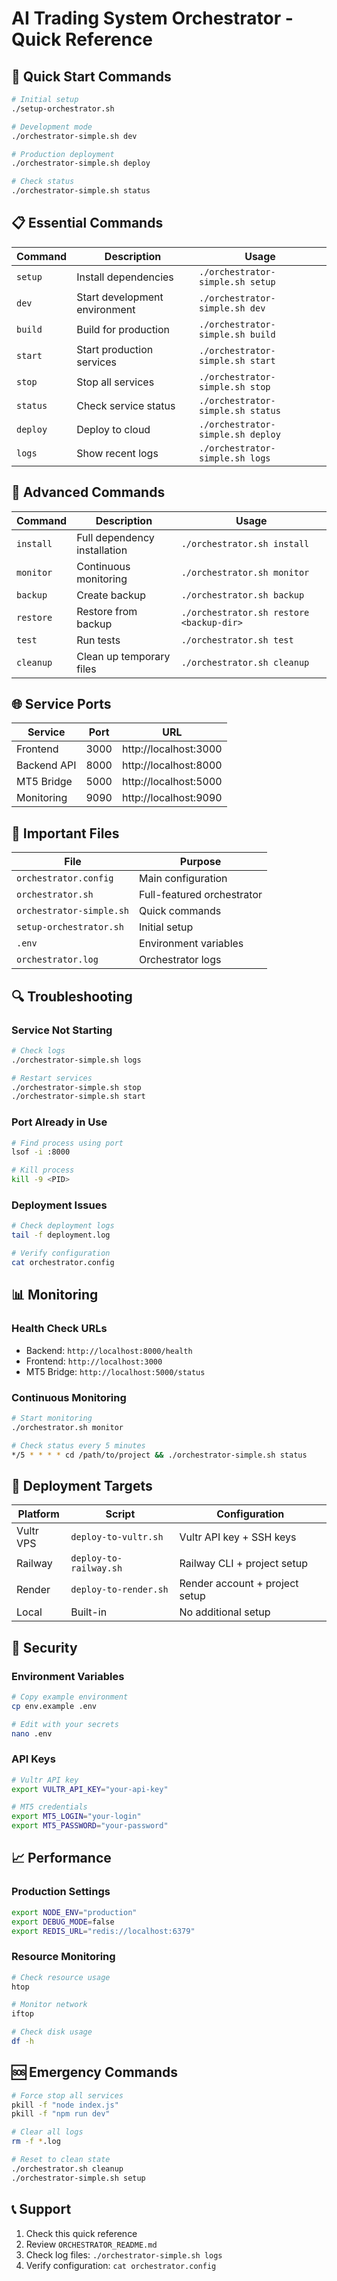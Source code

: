 # AI Trading System Orchestrator - Quick Reference

## 🚀 Quick Start Commands

```bash
# Initial setup
./setup-orchestrator.sh

# Development mode
./orchestrator-simple.sh dev

# Production deployment
./orchestrator-simple.sh deploy

# Check status
./orchestrator-simple.sh status
```

## 📋 Essential Commands

| Command | Description | Usage |
|---------|-------------|-------|
| `setup` | Install dependencies | `./orchestrator-simple.sh setup` |
| `dev` | Start development environment | `./orchestrator-simple.sh dev` |
| `build` | Build for production | `./orchestrator-simple.sh build` |
| `start` | Start production services | `./orchestrator-simple.sh start` |
| `stop` | Stop all services | `./orchestrator-simple.sh stop` |
| `status` | Check service status | `./orchestrator-simple.sh status` |
| `deploy` | Deploy to cloud | `./orchestrator-simple.sh deploy` |
| `logs` | Show recent logs | `./orchestrator-simple.sh logs` |

## 🔧 Advanced Commands

| Command | Description | Usage |
|---------|-------------|-------|
| `install` | Full dependency installation | `./orchestrator.sh install` |
| `monitor` | Continuous monitoring | `./orchestrator.sh monitor` |
| `backup` | Create backup | `./orchestrator.sh backup` |
| `restore` | Restore from backup | `./orchestrator.sh restore <backup-dir>` |
| `test` | Run tests | `./orchestrator.sh test` |
| `cleanup` | Clean up temporary files | `./orchestrator.sh cleanup` |

## 🌐 Service Ports

| Service | Port | URL |
|---------|------|-----|
| Frontend | 3000 | http://localhost:3000 |
| Backend API | 8000 | http://localhost:8000 |
| MT5 Bridge | 5000 | http://localhost:5000 |
| Monitoring | 9090 | http://localhost:9090 |

## 📁 Important Files

| File | Purpose |
|------|---------|
| `orchestrator.config` | Main configuration |
| `orchestrator.sh` | Full-featured orchestrator |
| `orchestrator-simple.sh` | Quick commands |
| `setup-orchestrator.sh` | Initial setup |
| `.env` | Environment variables |
| `orchestrator.log` | Orchestrator logs |

## 🔍 Troubleshooting

### Service Not Starting
```bash
# Check logs
./orchestrator-simple.sh logs

# Restart services
./orchestrator-simple.sh stop
./orchestrator-simple.sh start
```

### Port Already in Use
```bash
# Find process using port
lsof -i :8000

# Kill process
kill -9 <PID>
```

### Deployment Issues
```bash
# Check deployment logs
tail -f deployment.log

# Verify configuration
cat orchestrator.config
```

## 📊 Monitoring

### Health Check URLs
- Backend: `http://localhost:8000/health`
- Frontend: `http://localhost:3000`
- MT5 Bridge: `http://localhost:5000/status`

### Continuous Monitoring
```bash
# Start monitoring
./orchestrator.sh monitor

# Check status every 5 minutes
*/5 * * * * cd /path/to/project && ./orchestrator-simple.sh status
```

## 🚀 Deployment Targets

| Platform | Script | Configuration |
|----------|--------|---------------|
| Vultr VPS | `deploy-to-vultr.sh` | Vultr API key + SSH keys |
| Railway | `deploy-to-railway.sh` | Railway CLI + project setup |
| Render | `deploy-to-render.sh` | Render account + project setup |
| Local | Built-in | No additional setup |

## 🔐 Security

### Environment Variables
```bash
# Copy example environment
cp env.example .env

# Edit with your secrets
nano .env
```

### API Keys
```bash
# Vultr API key
export VULTR_API_KEY="your-api-key"

# MT5 credentials
export MT5_LOGIN="your-login"
export MT5_PASSWORD="your-password"
```

## 📈 Performance

### Production Settings
```bash
export NODE_ENV="production"
export DEBUG_MODE=false
export REDIS_URL="redis://localhost:6379"
```

### Resource Monitoring
```bash
# Check resource usage
htop

# Monitor network
iftop

# Check disk usage
df -h
```

## 🆘 Emergency Commands

```bash
# Force stop all services
pkill -f "node index.js"
pkill -f "npm run dev"

# Clear all logs
rm -f *.log

# Reset to clean state
./orchestrator.sh cleanup
./orchestrator-simple.sh setup
```

## 📞 Support

1. Check this quick reference
2. Review `ORCHESTRATOR_README.md`
3. Check log files: `./orchestrator-simple.sh logs`
4. Verify configuration: `cat orchestrator.config` 
